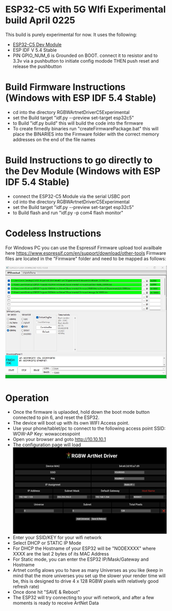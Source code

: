 # ESP32-C5 with 5G WIfi Experimental build April 0225

This build is purely experimental for now. It uses the following:
- [ESP32-C5 Dev Module](https://docs.espressif.com/projects/esp-dev-kits/en/latest/esp32c5/esp32-c5-devkitc-1/index.html)
- ESP IDF V 5.4 Stable
- PIN GPIO_NUM_6 is Grounded on BOOT. connect it to resistor and to 3.3v via a pushbutton to initiate config modode THEN push reset and release the pushbutton

# Build Firmware Instructions (Windows with ESP IDF 5.4 Stable)

- cd into the directory RGBWArtnetDriverC5Experimental
- set the Build target "idf.py --preview set-target esp32c5"
- to Build "idf.py build" this will build the code into the firmware
- To create firnedly binaries run "createFirmwarePackage.bat" this will place the BINARIES into the Firmware folder with the correct memory addresses on the end of the file names

# Build Instructions to go directly to the Dev Module (Windows with ESP IDF 5.4 Stable)

- connect the ESP32-C5 Module via the serial USBC port
- cd into the directory RGBWArtnetDriverC5Experimental
- set the Build target "idf.py --preview set-target esp32c5"
- to Build  flash and run "idf.py -p com4 flash monitor"

# Codeless Instructions 

For Windows PC you can use the Espressif Firmware upload tool availbale here https://www.espressif.com/en/support/download/other-tools
Firmware files are located in the "Firmware" folder and need to be mapped as follows:

![Espressif Upload Tool](https://github.com/leonyuhanov/ESP32_RGBW_ArtNet/blob/main/RGBWArtnetDriverC5Experimental/Firmware/UpploadTool.jpg)

# Operation

-  Once the firmware is uplaoded, hold down the boot mode button connected to pin 6, and reset the ESP32. 
-  The device will boot up with its own WIFI Access point.
-  Use your phone/tablet/pc to connect to the following access point
SSID: WOW-AP
Key: wowaccesspoint
-  Open your browser and goto http://10.10.10.1
-  The configuration page will load 
![Web UI](https://github.com/leonyuhanov/ESP32_RGBW_ArtNet/blob/main/Firmware/ui.jpg)
-  Enter your SSID/KEY for your wifi network
-  Select DHCP or STATIC IP Mode
-  For DHCP the Hostname of your ESP32 will be "NODEXXXX" where XXXX are the last 2 bytes of its MAC Address
-  For Static mode, you can enter the ESP32 IP/Mask/Gateway and Hostname
-  Artnet config alows you to have as many Universes as you like (keep in mind that the more universes you set up the slower your render time will be, this is designed to drive 4 x 128 RGBW pixels with relatively good refresh rate)
-  Once done hit "SAVE & Reboot"
-  The ESP32 will try connecting to your wifi network, and after a few moments is ready to receive ArtNet Data
